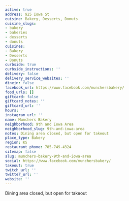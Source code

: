 ```yaml
---
active: true
address: 925 Iowa St
cuisine: Bakery, Desserts, Donuts
cuisine_slugs:
- bakery
- bakeries
- desserts
- donuts
cuisines:
- Bakery
- Desserts
- Donuts
curbside: true
curbside_instructions: ''
delivery: false
delivery_service_websites: ''
dinein: false
facebook_url: https://www.facebook.com/munchersbakery/
food_urls: []
giftcard: false
giftcard_notes: ''
giftcard_url: ''
hours: ''
instagram_url: ''
name: Munchers Bakery
neighborhood: 9th and Iowa Area
neighborhood_slug: 9th-and-iowa-area
notes: Dining area closed, but open for takeout
place_type: Bakery
region: KS
restaurant_phone: 785-749-4324
sitemap: false
slug: munchers-bakery-9th-and-iowa-area
social: https://www.facebook.com/munchersbakery/
takeout: true
twitch_url: ''
twitter_url: ''
website: ''
---
```


Dining area closed, but open for takeout